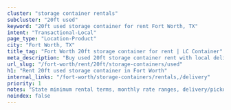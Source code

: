 ```yaml
---
cluster: "storage container rentals"
subcluster: "20ft used"
keyword: "20ft used storage container for rent Fort Worth, TX"
intent: "Transactional-Local"
page_type: "Location-Product"
city: "Fort Worth, TX"
title_tag: "Fort Worth 20ft storage container for rent | LC Container"
meta_description: "Buy used 20ft storage container rent with local delivery in Fort Worth, TX. LC Container — local Since 2003. Request a fast quote today."
url_slug: "/fort-worth/rent/20ft/storage-containers/used"
h1: "Rent 20ft used storage container in Fort Worth"
internal_links: "/fort-worth/storage-containers/rentals,/delivery"
priority: 1
notes: "State minimum rental terms, monthly rate ranges, delivery/pickup fees, service area."
noindex: false
---
```


<!-- TODO: Add unique city/inventory copy, images, and internal links here. -->
